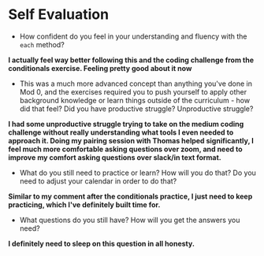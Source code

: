 # Self Evaluation

- How confident do you feel in your understanding and fluency with the `each` method?  

**I actually feel way better following this and the coding challenge from the conditionals exercise. Feeling pretty good about it now**

- This was a much more advanced concept than anything you've done in Mod 0, and the exercises required you to push yourself to apply other background knowledge or learn things outside of the curriculum - how did that feel? Did you have productive struggle? Unproductive struggle?

**I had some unproductive struggle trying to take on the medium coding challenge without really understanding what tools I even needed to approach it. Doing my pairing session with Thomas helped significantly, I feel much more comfortable asking questions over zoom, and need to improve my comfort asking questions over slack/in text format.**

- What do you still need to practice or learn? How will you do that? Do you need to adjust your calendar in order to do that?

**Similar to my comment after the conditionals practice, I just need to keep practicing, which I've definitely built time for.**

- What questions do you still have? How will you get the answers you need?


**I definitely need to sleep on this question in all honesty.**

